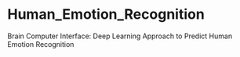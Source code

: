 # Human_Emotion_Recognition
Brain Computer Interface: Deep Learning Approach to Predict Human Emotion Recognition
